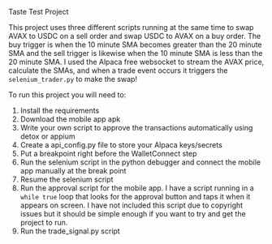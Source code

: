 Taste Test Project

This project uses three different scripts running at the same time to swap AVAX to USDC on a sell order and swap USDC to AVAX on a buy order.  The buy trigger is when the 10 minute SMA becomes greater than the 20 minute SMA and the sell trigger is likewise when the 10 minute SMA is less than the 20 minute SMA.  I used the Alpaca free websocket to stream the AVAX price, calculate the SMAs, and when a trade event occurs it triggers the `selenium_trader.py` to make the swap!

To run this project you will need to:
1. Install the requirements
2. Download the mobile app apk
3. Write your own script to approve the transactions automatically using detox or appium
4. Create a api_config.py file to store your Alpaca keys/secrets
5. Put a breakpoint right before the WalletConnect step
6. Run the selenium script in the python debugger and connect the mobile app manually at the break point
7. Resume the selenium script
8. Run the approval script for the mobile app.  I have a script running in a `while true` loop that looks for the approval button and taps it when it appears on screen.  I have not included this script due to copyright issues but it should be simple enough if you want to try and get the project to run.
9. Run the trade_signal.py script 
